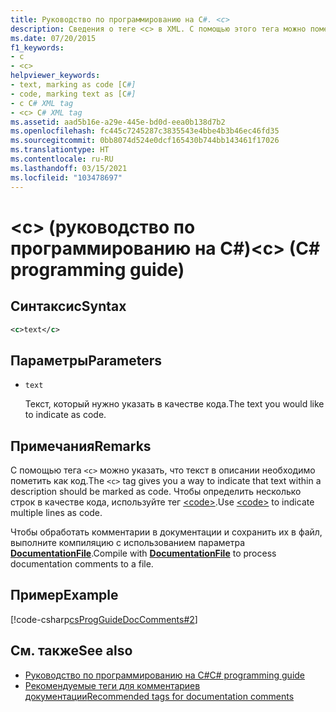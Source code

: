 ```yaml
---
title: Руководство по программированию на C#. <c>
description: Сведения о теге <c> в XML. С помощью этого тега можно пометить однострочный текст в описании как код, если код <code> представлен несколькими строкамиindicates multiple lines..
ms.date: 07/20/2015
f1_keywords:
- c
- <c>
helpviewer_keywords:
- text, marking as code [C#]
- code, marking text as [C#]
- c C# XML tag
- <c> C# XML tag
ms.assetid: aad5b16e-a29e-445e-bd0d-eea0b138d7b2
ms.openlocfilehash: fc445c7245287c3835543e4bbe4b3b46ec46fd35
ms.sourcegitcommit: 0bb8074d524e0dcf165430b744bb143461f17026
ms.translationtype: HT
ms.contentlocale: ru-RU
ms.lasthandoff: 03/15/2021
ms.locfileid: "103478697"
---
```

# <a name="c-c-programming-guide"></a><span data-ttu-id="47f80-104">\<c> (руководство по программированию на C#)</span><span class="sxs-lookup"><span data-stu-id="47f80-104">\<c> (C# programming guide)</span></span>

## <a name="syntax"></a><span data-ttu-id="47f80-105">Синтаксис</span><span class="sxs-lookup"><span data-stu-id="47f80-105">Syntax</span></span>

```xml
<c>text</c>
```

## <a name="parameters"></a><span data-ttu-id="47f80-106">Параметры</span><span class="sxs-lookup"><span data-stu-id="47f80-106">Parameters</span></span>

- `text`

  <span data-ttu-id="47f80-107">Текст, который нужно указать в качестве кода.</span><span class="sxs-lookup"><span data-stu-id="47f80-107">The text you would like to indicate as code.</span></span>

## <a name="remarks"></a><span data-ttu-id="47f80-108">Примечания</span><span class="sxs-lookup"><span data-stu-id="47f80-108">Remarks</span></span>

<span data-ttu-id="47f80-109">С помощью тега `<c>` можно указать, что текст в описании необходимо пометить как код.</span><span class="sxs-lookup"><span data-stu-id="47f80-109">The `<c>` tag gives you a way to indicate that text within a description should be marked as code.</span></span> <span data-ttu-id="47f80-110">Чтобы определить несколько строк в качестве кода, используйте тег [\<code>](./code.md).</span><span class="sxs-lookup"><span data-stu-id="47f80-110">Use [\<code>](./code.md) to indicate multiple lines as code.</span></span>

<span data-ttu-id="47f80-111">Чтобы обработать комментарии в документации и сохранить их в файл, выполните компиляцию с использованием параметра [**DocumentationFile**](../../language-reference/compiler-options/output.md#documentationfile).</span><span class="sxs-lookup"><span data-stu-id="47f80-111">Compile with [**DocumentationFile**](../../language-reference/compiler-options/output.md#documentationfile) to process documentation comments to a file.</span></span>

## <a name="example"></a><span data-ttu-id="47f80-112">Пример</span><span class="sxs-lookup"><span data-stu-id="47f80-112">Example</span></span>

[!code-csharp[csProgGuideDocComments#2](~/samples/snippets/csharp/VS_Snippets_VBCSharp/csProgGuideDocComments/CS/DocComments.cs#2)]
  
## <a name="see-also"></a><span data-ttu-id="47f80-113">См. также</span><span class="sxs-lookup"><span data-stu-id="47f80-113">See also</span></span>

- [<span data-ttu-id="47f80-114">Руководство по программированию на C#</span><span class="sxs-lookup"><span data-stu-id="47f80-114">C# programming guide</span></span>](../index.md)
- [<span data-ttu-id="47f80-115">Рекомендуемые теги для комментариев документации</span><span class="sxs-lookup"><span data-stu-id="47f80-115">Recommended tags for documentation comments</span></span>](./recommended-tags-for-documentation-comments.md)
